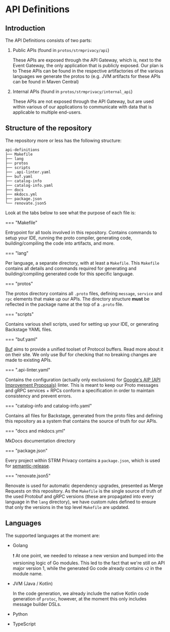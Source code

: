 # API Definitions

## Introduction

The API Definitions consists of two parts:

1. Public APIs (found in `protos/strmprivacy/api`)

   These APIs are exposed through the API Gateway, which is, next to the Event
   Gateway, the only application that is publicly exposed. Our plan is to These
   APIs can be found in the respective artifactories of the various languages we
   generate the protos to (e.g. JVM artifacts for these APIs can be found in
   Maven Central)

2. Internal APIs (found in `protos/strmprivacy/internal_api`)

   These APIs are not exposed through the API Gateway, but are used within
   various of our applications to communicate with data that is applicable to
   multiple end-users.

## Structure of the repository

The repository more or less has the following structure:

```
api-definitions
├── Makefile
├── lang
├── protos
├── scripts
├── .api-linter.yaml
├── buf.yaml
├── catalog-info
├── catalog-info.yaml
├── docs
├── mkdocs.yml
├── package.json
└── renovate.json5
```

Look at the tabs below to see what the purpose of each file is:

=== "Makefile"

Entrypoint for all tools involved in this repository. Contains commands to setup
your IDE, running the proto compiler, generating code, building/compiling the
code into artifacts, and more.

=== "lang"

Per language, a separate directory, with at least a `Makefile`. This `Makefile`
contains all details and commands required for generating and building/compiling
generated code for this specific language.

=== "protos"

The protos directory contains all `.proto` files, defining `message`, `service`
and `rpc` elements that make up our APIs. The directory structure **must** be
reflected in the package name at the top of a `.proto` file.

=== "scripts"

Contains various shell scripts, used for setting up your IDE, or generating
Backstage YAML files.

=== "buf.yaml"

[Buf](https://buf.build) aims to provide a unified toolset of Protocol buffers.
Read more about it on their site. We only use Buf for checking that no breaking
changes are made to existing APIs.

=== ".api-linter.yaml"

Contains the configuration (actually only exclusions)
for [Google's AIP (API Improvement Proposals)](https://google.aip.dev/general)
linter. This is meant to keep our Proto messages and gRPC services + RPCs
conform a specification in order to maintain consistency and prevent errors.

=== "catalog-info and catalog-info.yaml"

Contains all files for Backstage, generated from the proto files and defining
this repository as a system that contains the source of truth for our APIs.

=== "docs and mkdocs.yml"

MkDocs documentation directory

=== "package.json"

Every project within STRM Privacy contains a `package.json`, which is used
for [semantic-release](https://github.com/semantic-release/semantic-release).

=== "renovate.json5"

Renovate is used for automatic dependency upgrades, presented as Merge Requests
on this repository. As the `Makefile` is the single source of truth of the used
Protobuf and gRPC versions (these are propagated into every language in
the `lang` directory), we have custom rules defined to ensure that only the
versions in the top level `Makefile` are updated.

## Languages

The supported languages at the moment are:

- Golang
  
  :exclamation: At one point, we needed to release a new version and bumped into
  the versioning logic of Go modules. This led to the fact that we're still on
  API major version 1, while the generated Go code already contains `v2` in the
  module name.

- JVM (Java / Kotlin)

  In the code generation, we already include the native Kotlin code generation
  of `protoc`, however, at the moment this only includes message builder DSLs.

- Python
- TypeScript
